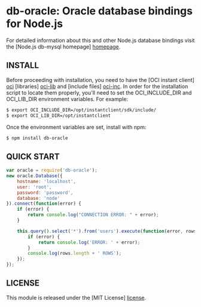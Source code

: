 # db-oracle: Oracle database bindings for Node.js #

For detailed information about this and other Node.js
database bindings visit the [Node.js db-mysql homepage] [homepage].

## INSTALL ##

Before proceeding with installation, you need to have the 
[OCI instant client] [oci] [libraries] [oci-lib] and [include files] [oci-inc]. 
In order for the installation script to locate them properly, you'll 
need to set the OCI_INCLUDE_DIR and OCI_LIB_DIR environment variables. 
For example:

```bash
$ export OCI_INCLUDE_DIR=/opt/instantclient/sdk/include/
$ export OCI_LIB_DIR=/opt/instantclient
```

Once the environment variables are set, install with npm:

```bash
$ npm install db-oracle
```

## QUICK START ##

```javascript
var oracle = require('db-oracle');
new oracle.Database({
    hostname: 'localhost',
    user: 'root',
    password: 'password',
    database: 'node'
}).connect(function(error) {
    if (error) {
        return console.log("CONNECTION ERROR: " + error);
    }

    this.query().select('*').from('users').execute(function(error, rows) {
        if (error) {
            return console.log('ERROR: ' + error);
        }
        console.log(rows.length + ' ROWS');
    });
});
```

## LICENSE ##

This module is released under the [MIT License] [license].

[homepage]: http://nodejsdb.org/db-mysql
[license]: http://www.opensource.org/licenses/mit-license.php
[oci]: http://www.oracle.com/technetwork/database/features/oci/index.html
[oci-lib]: http://www.oracle.com/technetwork/topics/linuxx86-64soft-092277.html
[oci-inc]: http://www.oracle.com/technetwork/topics/linuxx86-64soft-092277.html
